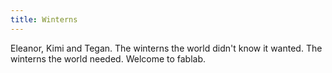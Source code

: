 ```yaml
---
title: Winterns
---
```

Eleanor, Kimi and Tegan. The winterns the world didn't know it wanted. The winterns the world needed. Welcome to fablab.